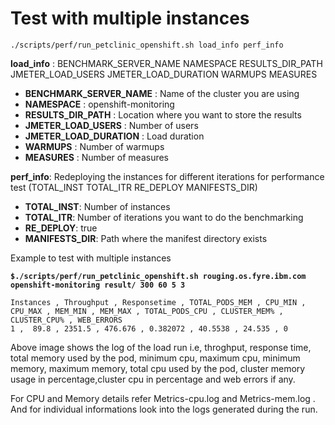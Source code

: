 # Test with multiple instances 

`./scripts/perf/run_petclinic_openshift.sh load_info perf_info` 

**load_info** : BENCHMARK_SERVER_NAME NAMESPACE RESULTS_DIR_PATH JMETER_LOAD_USERS JMETER_LOAD_DURATION WARMUPS MEASURES

- **BENCHMARK_SERVER_NAME** : Name of the cluster you are using
- **NAMESPACE** : openshift-monitoring
- **RESULTS_DIR_PATH** : Location where you want to store the results
- **JMETER_LOAD_USERS** : Number of users
- **JMETER_LOAD_DURATION** : Load duration
- **WARMUPS** : Number of warmups
- **MEASURES** : Number of measures

**perf_info**: Redeploying the instances for different iterations for performance test
               (TOTAL_INST TOTAL_ITR RE_DEPLOY MANIFESTS_DIR)

- **TOTAL_INST**: Number of instances
- **TOTAL_ITR**: Number of iterations you want to do the benchmarking
- **RE_DEPLOY**: true
- **MANIFESTS_DIR**: Path where the manifest directory exists

Example to test with multiple instances

**`$./scripts/perf/run_petclinic_openshift.sh rouging.os.fyre.ibm.com openshift-monitoring result/ 300 60 5 3`**

``` 
Instances , Throughput , Responsetime , TOTAL_PODS_MEM , CPU_MIN , CPU_MAX , MEM_MIN , MEM_MAX , TOTAL_PODS_CPU , CLUSTER_MEM% , CLUSTER_CPU% , WEB_ERRORS 
1 ,  89.8 , 2351.5 , 476.676 , 0.382072 , 40.5538 , 24.535 , 0

```
Above image shows the log of the load run i.e, throghput, response time, total memory used by the pod, minimum cpu, maximum cpu, minimum memory, maximum memory, total cpu used by the pod, cluster memory usage in percentage,cluster cpu in percentage and web errors if any.

For CPU and Memory details refer Metrics-cpu.log and Metrics-mem.log . And for individual informations look into the logs generated during the run.

